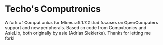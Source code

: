 Techo's Computronics
=================

A fork of Computronics for Minecraft 1.7.2 that focuses on OpenComputers support and new peripherals.
Based on code from Computronics and AsieLib, both originally by asie (Adrian Siekierka). Thanks for letting me fork!